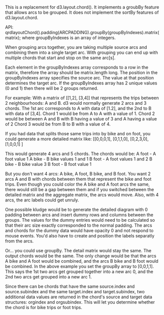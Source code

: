   This is a replacement for d3.layout.chord().
  It implements a groubBy feature that allows arcs to be grouped.
  It does not implement the sortBy features of d3.layout.chord.

  API: 
  qrdlayoutChord().padding(ARCPADDING).groupBy(groupByIndexes).matrix(matrix);
  where groupByIndexes is an array of integers.

  When grouping arcs together, you are taking multiple source arcs and combining them into a single target arc.
  With grouping you can end up with multiple chords that start and stop on the same arc[s].

  Each element in the groupByIndexes array corresponds to a row in the matrix, therefore the array
  should be matrix.length long. The position in the groupByIndexes array specifies the 
  source arc. The value at that position determines the target arc. If the groupByIndexes array has 2 unique
  values (0 and 1) then there will be 2 groups returned.

  For example: With a matrix of 
     [[1,2], 
      [3,4]]
  that represents the trips between 2 neighbourhoods: A and B.
  d3 would normally generate 2 arcs and 3 chords.
  The 1st arc corresponds to A with data of [1.2], and the 2nd to B with data of [3,4].
  Chord 1 would be from A to A with a value of 1.
  Chord 2 would be between A and B with B having a value of 3 and A having a value of 2
  Chord 3 would be from B to B with a value of 4.

  If you had data that splits those same trips into by bike and on foot,
  you could generate a more detailed matrix like:
      [[0,0,0,1],
       [0,1,1,0],
       [0,2,3,0],
       [1,0,0,1]
      ]

  This would generate 4 arcs and 5 chords.
  The chords would be:
  A foot - A foot value 1
  A bike - B bike values 1 and 1
  B foot - A foot values 1 and 2
  B bike - B bike value 3
  B foot - B foot value 1

  But you don't want 4 arcs: A bike, A foot, B bike, and B foot. You want 2 arcs A and B with chords
  between them that represent the bike and foot trips. 
  Even though you could color the A bike and A foot arcs the same, there would still be a gap between them
  and if you switched between the detailed matrix and the aggregate matrix, the arcs would move.
  Also, with 4 arcs, the arc labels could get unruly.

  One possible kludge would be to generate the detailed diagram with 0 padding between arcs and 
  insert dummy rows and columns between the groups.
  The values for the dummy entries would need to be calculated so that their arc size exactly corresponded 
  to the normal padding.
  The arcs and chords for the dummy data would have opacity 0 and not respond to mouse events. You'd also have to 
  create and position the labels separatly from the arcs.

  Or... you could use groupBy.
  The detail matrix would stay the same. The output chords would be the same. The only change would be
  that the arcs A bike and A foot would be combined, and the arcs B bike and B foot would be combined. 
  In the above example you set the groupBy array to  [0,0,1,1].
  This says the 1st two arcs get grouped together into a new arc 0, and the 2nd two arcs get grouped into
  a new arc 1.

  Since there can be chords that have the same source.index and source.subindex and the same target.index and 
  target.subindex, two additional data values  are returned in the chord's source and target data structures: 
  orgindex and orgsubindex. This will let you determine whether the chord is for 
  bike trips or foot trips.
